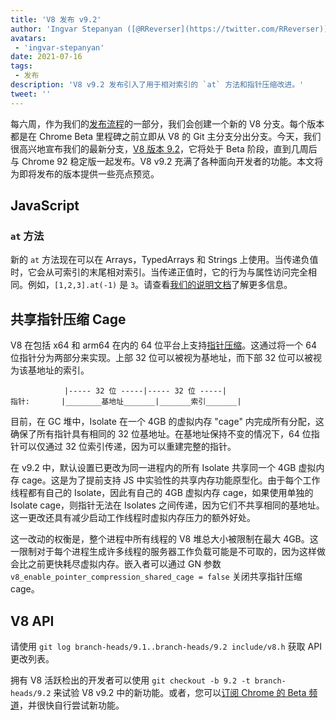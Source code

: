 ```yaml
---
title: 'V8 发布 v9.2'
author: 'Ingvar Stepanyan ([@RReverser](https://twitter.com/RReverser))'
avatars:
 - 'ingvar-stepanyan'
date: 2021-07-16
tags:
 - 发布
description: 'V8 v9.2 发布引入了用于相对索引的 `at` 方法和指针压缩改进。'
tweet: ''
---
```

每六周，作为我们的[发布流程](https://v8.dev/docs/release-process)的一部分，我们会创建一个新的 V8 分支。每个版本都是在 Chrome Beta 里程碑之前立即从 V8 的 Git 主分支分出分支。今天，我们很高兴地宣布我们的最新分支，[V8 版本 9.2](https://chromium.googlesource.com/v8/v8.git/+log/branch-heads/9.2)，它将处于 Beta 阶段，直到几周后与 Chrome 92 稳定版一起发布。V8 v9.2 充满了各种面向开发者的功能。本文将为即将发布的版本提供一些亮点预览。

<!--truncate-->
## JavaScript

### `at` 方法

新的 `at` 方法现在可以在 Arrays，TypedArrays 和 Strings 上使用。当传递负值时，它会从可索引的末尾相对索引。当传递正值时，它的行为与属性访问完全相同。例如，`[1,2,3].at(-1)` 是 `3`。请查看[我们的说明文档](https://v8.dev/features/at-method)了解更多信息。

## 共享指针压缩 Cage

V8 在包括 x64 和 arm64 在内的 64 位平台上支持[指针压缩](https://v8.dev/blog/pointer-compression)。这通过将一个 64 位指针分为两部分来实现。上部 32 位可以被视为基地址，而下部 32 位可以被视为该基地址的索引。

```
            |----- 32 位 -----|----- 32 位 -----|
指针:       |________基地址_______|_______索引_______|
```

目前，在 GC 堆中，Isolate 在一个 4GB 的虚拟内存 "cage" 内完成所有分配，这确保了所有指针具有相同的 32 位基地址。在基地址保持不变的情况下，64 位指针可以仅通过 32 位索引传递，因为可以重建完整的指针。

在 v9.2 中，默认设置已更改为同一进程内的所有 Isolate 共享同一个 4GB 虚拟内存 cage。这是为了提前支持 JS 中实验性的共享内存功能原型化。由于每个工作线程都有自己的 Isolate，因此有自己的 4GB 虚拟内存 cage，如果使用单独的 Isolate cage，则指针无法在 Isolates 之间传递，因为它们不共享相同的基地址。这一更改还具有减少启动工作线程时虚拟内存压力的额外好处。

这一改动的权衡是，整个进程中所有线程的 V8 堆总大小被限制在最大 4GB。这一限制对于每个进程生成许多线程的服务器工作负载可能是不可取的，因为这样做会比之前更快耗尽虚拟内存。嵌入者可以通过 GN 参数 `v8_enable_pointer_compression_shared_cage = false` 关闭共享指针压缩 cage。

## V8 API

请使用 `git log branch-heads/9.1..branch-heads/9.2 include/v8.h` 获取 API 更改列表。

拥有 V8 活跃检出的开发者可以使用 `git checkout -b 9.2 -t branch-heads/9.2` 来试验 V8 v9.2 中的新功能。或者，您可以[订阅 Chrome 的 Beta 频道](https://www.google.com/chrome/browser/beta.html)，并很快自行尝试新功能。
